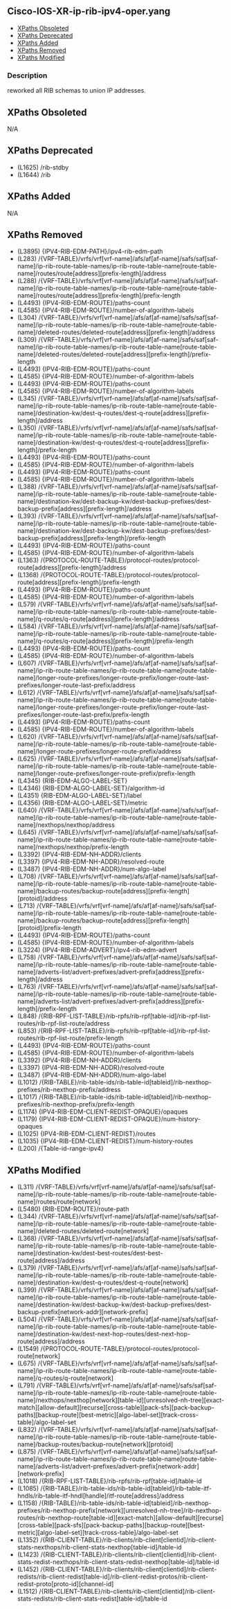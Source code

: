 ## Cisco-IOS-XR-ip-rib-ipv4-oper.yang

- [XPaths Obsoleted](#xpaths-obsoleted)
- [XPaths Deprecated](#xpaths-deprecated)
- [XPaths Added](#xpaths-added)
- [XPaths Removed](#xpaths-removed)
- [XPaths Modified](#xpaths-modified)

### Description

reworked all RIB schemas to union IP addresses.

## XPaths Obsoleted

N/A

## XPaths Deprecated

- (L1625)	/rib-stdby
- (L1644)	/rib

## XPaths Added

N/A

## XPaths Removed

- (L3895)	{IPV4-RIB-EDM-PATH}/ipv4-rib-edm-path
- (L283)	/{VRF-TABLE}/vrfs/vrf[vrf-name]/afs/af[af-name]/safs/saf[saf-name]/ip-rib-route-table-names/ip-rib-route-table-name[route-table-name]/routes/route[address][prefix-length]/address
- (L288)	/{VRF-TABLE}/vrfs/vrf[vrf-name]/afs/af[af-name]/safs/saf[saf-name]/ip-rib-route-table-names/ip-rib-route-table-name[route-table-name]/routes/route[address][prefix-length]/prefix-length
- (L4493)	{IPV4-RIB-EDM-ROUTE}/paths-count
- (L4585)	{IPV4-RIB-EDM-ROUTE}/number-of-algorithm-labels
- (L304)	/{VRF-TABLE}/vrfs/vrf[vrf-name]/afs/af[af-name]/safs/saf[saf-name]/ip-rib-route-table-names/ip-rib-route-table-name[route-table-name]/deleted-routes/deleted-route[address][prefix-length]/address
- (L309)	/{VRF-TABLE}/vrfs/vrf[vrf-name]/afs/af[af-name]/safs/saf[saf-name]/ip-rib-route-table-names/ip-rib-route-table-name[route-table-name]/deleted-routes/deleted-route[address][prefix-length]/prefix-length
- (L4493)	{IPV4-RIB-EDM-ROUTE}/paths-count
- (L4585)	{IPV4-RIB-EDM-ROUTE}/number-of-algorithm-labels
- (L4493)	{IPV4-RIB-EDM-ROUTE}/paths-count
- (L4585)	{IPV4-RIB-EDM-ROUTE}/number-of-algorithm-labels
- (L345)	/{VRF-TABLE}/vrfs/vrf[vrf-name]/afs/af[af-name]/safs/saf[saf-name]/ip-rib-route-table-names/ip-rib-route-table-name[route-table-name]/destination-kw/dest-q-routes/dest-q-route[address][prefix-length]/address
- (L350)	/{VRF-TABLE}/vrfs/vrf[vrf-name]/afs/af[af-name]/safs/saf[saf-name]/ip-rib-route-table-names/ip-rib-route-table-name[route-table-name]/destination-kw/dest-q-routes/dest-q-route[address][prefix-length]/prefix-length
- (L4493)	{IPV4-RIB-EDM-ROUTE}/paths-count
- (L4585)	{IPV4-RIB-EDM-ROUTE}/number-of-algorithm-labels
- (L4493)	{IPV4-RIB-EDM-ROUTE}/paths-count
- (L4585)	{IPV4-RIB-EDM-ROUTE}/number-of-algorithm-labels
- (L388)	/{VRF-TABLE}/vrfs/vrf[vrf-name]/afs/af[af-name]/safs/saf[saf-name]/ip-rib-route-table-names/ip-rib-route-table-name[route-table-name]/destination-kw/dest-backup-kw/dest-backup-prefixes/dest-backup-prefix[address][prefix-length]/address
- (L393)	/{VRF-TABLE}/vrfs/vrf[vrf-name]/afs/af[af-name]/safs/saf[saf-name]/ip-rib-route-table-names/ip-rib-route-table-name[route-table-name]/destination-kw/dest-backup-kw/dest-backup-prefixes/dest-backup-prefix[address][prefix-length]/prefix-length
- (L4493)	{IPV4-RIB-EDM-ROUTE}/paths-count
- (L4585)	{IPV4-RIB-EDM-ROUTE}/number-of-algorithm-labels
- (L1363)	/{PROTOCOL-ROUTE-TABLE}/protocol-routes/protocol-route[address][prefix-length]/address
- (L1368)	/{PROTOCOL-ROUTE-TABLE}/protocol-routes/protocol-route[address][prefix-length]/prefix-length
- (L4493)	{IPV4-RIB-EDM-ROUTE}/paths-count
- (L4585)	{IPV4-RIB-EDM-ROUTE}/number-of-algorithm-labels
- (L579)	/{VRF-TABLE}/vrfs/vrf[vrf-name]/afs/af[af-name]/safs/saf[saf-name]/ip-rib-route-table-names/ip-rib-route-table-name[route-table-name]/q-routes/q-route[address][prefix-length]/address
- (L584)	/{VRF-TABLE}/vrfs/vrf[vrf-name]/afs/af[af-name]/safs/saf[saf-name]/ip-rib-route-table-names/ip-rib-route-table-name[route-table-name]/q-routes/q-route[address][prefix-length]/prefix-length
- (L4493)	{IPV4-RIB-EDM-ROUTE}/paths-count
- (L4585)	{IPV4-RIB-EDM-ROUTE}/number-of-algorithm-labels
- (L607)	/{VRF-TABLE}/vrfs/vrf[vrf-name]/afs/af[af-name]/safs/saf[saf-name]/ip-rib-route-table-names/ip-rib-route-table-name[route-table-name]/longer-route-prefixes/longer-route-prefix/longer-route-last-prefixes/longer-route-last-prefix/address
- (L612)	/{VRF-TABLE}/vrfs/vrf[vrf-name]/afs/af[af-name]/safs/saf[saf-name]/ip-rib-route-table-names/ip-rib-route-table-name[route-table-name]/longer-route-prefixes/longer-route-prefix/longer-route-last-prefixes/longer-route-last-prefix/prefix-length
- (L4493)	{IPV4-RIB-EDM-ROUTE}/paths-count
- (L4585)	{IPV4-RIB-EDM-ROUTE}/number-of-algorithm-labels
- (L620)	/{VRF-TABLE}/vrfs/vrf[vrf-name]/afs/af[af-name]/safs/saf[saf-name]/ip-rib-route-table-names/ip-rib-route-table-name[route-table-name]/longer-route-prefixes/longer-route-prefix/address
- (L625)	/{VRF-TABLE}/vrfs/vrf[vrf-name]/afs/af[af-name]/safs/saf[saf-name]/ip-rib-route-table-names/ip-rib-route-table-name[route-table-name]/longer-route-prefixes/longer-route-prefix/prefix-length
- (L4345)	{RIB-EDM-ALGO-LABEL-SET}
- (L4346)	{RIB-EDM-ALGO-LABEL-SET}/algorithm-id
- (L4351)	{RIB-EDM-ALGO-LABEL-SET}/label
- (L4356)	{RIB-EDM-ALGO-LABEL-SET}/metric
- (L640)	/{VRF-TABLE}/vrfs/vrf[vrf-name]/afs/af[af-name]/safs/saf[saf-name]/ip-rib-route-table-names/ip-rib-route-table-name[route-table-name]/nexthops/nexthop/address
- (L645)	/{VRF-TABLE}/vrfs/vrf[vrf-name]/afs/af[af-name]/safs/saf[saf-name]/ip-rib-route-table-names/ip-rib-route-table-name[route-table-name]/nexthops/nexthop/prefix-length
- (L3392)	{IPV4-RIB-EDM-NH-ADDR}/clients
- (L3397)	{IPV4-RIB-EDM-NH-ADDR}/resolved-route
- (L3487)	{IPV4-RIB-EDM-NH-ADDR}/num-algo-label
- (L708)	/{VRF-TABLE}/vrfs/vrf[vrf-name]/afs/af[af-name]/safs/saf[saf-name]/ip-rib-route-table-names/ip-rib-route-table-name[route-table-name]/backup-routes/backup-route[address][prefix-length][protoid]/address
- (L713)	/{VRF-TABLE}/vrfs/vrf[vrf-name]/afs/af[af-name]/safs/saf[saf-name]/ip-rib-route-table-names/ip-rib-route-table-name[route-table-name]/backup-routes/backup-route[address][prefix-length][protoid]/prefix-length
- (L4493)	{IPV4-RIB-EDM-ROUTE}/paths-count
- (L4585)	{IPV4-RIB-EDM-ROUTE}/number-of-algorithm-labels
- (L3224)	{IPV4-RIB-EDM-ADVERT}/ipv4-rib-edm-advert
- (L758)	/{VRF-TABLE}/vrfs/vrf[vrf-name]/afs/af[af-name]/safs/saf[saf-name]/ip-rib-route-table-names/ip-rib-route-table-name[route-table-name]/adverts-list/advert-prefixes/advert-prefix[address][prefix-length]/address
- (L763)	/{VRF-TABLE}/vrfs/vrf[vrf-name]/afs/af[af-name]/safs/saf[saf-name]/ip-rib-route-table-names/ip-rib-route-table-name[route-table-name]/adverts-list/advert-prefixes/advert-prefix[address][prefix-length]/prefix-length
- (L848)	/{RIB-RPF-LIST-TABLE}/rib-rpfs/rib-rpf[table-id]/rib-rpf-list-routes/rib-rpf-list-route/address
- (L853)	/{RIB-RPF-LIST-TABLE}/rib-rpfs/rib-rpf[table-id]/rib-rpf-list-routes/rib-rpf-list-route/prefix-length
- (L4493)	{IPV4-RIB-EDM-ROUTE}/paths-count
- (L4585)	{IPV4-RIB-EDM-ROUTE}/number-of-algorithm-labels
- (L3392)	{IPV4-RIB-EDM-NH-ADDR}/clients
- (L3397)	{IPV4-RIB-EDM-NH-ADDR}/resolved-route
- (L3487)	{IPV4-RIB-EDM-NH-ADDR}/num-algo-label
- (L1012)	/{RIB-TABLE}/rib-table-ids/rib-table-id[tableid]/rib-nexthop-prefixes/rib-nexthop-prefix/address
- (L1017)	/{RIB-TABLE}/rib-table-ids/rib-table-id[tableid]/rib-nexthop-prefixes/rib-nexthop-prefix/prefix-length
- (L1174)	{IPV4-RIB-EDM-CLIENT-REDIST-OPAQUE}/opaques
- (L1179)	{IPV4-RIB-EDM-CLIENT-REDIST-OPAQUE}/num-history-opaques
- (L1025)	{IPV4-RIB-EDM-CLIENT-REDIST}/routes
- (L1035)	{IPV4-RIB-EDM-CLIENT-REDIST}/num-history-routes
- (L200)	/{Table-id-range-ipv4}

## XPaths Modified

- (L311)	/{VRF-TABLE}/vrfs/vrf[vrf-name]/afs/af[af-name]/safs/saf[saf-name]/ip-rib-route-table-names/ip-rib-route-table-name[route-table-name]/routes/route[network]
- (L5480)	{RIB-EDM-ROUTE}/route-path
- (L344)	/{VRF-TABLE}/vrfs/vrf[vrf-name]/afs/af[af-name]/safs/saf[saf-name]/ip-rib-route-table-names/ip-rib-route-table-name[route-table-name]/deleted-routes/deleted-route[network]
- (L368)	/{VRF-TABLE}/vrfs/vrf[vrf-name]/afs/af[af-name]/safs/saf[saf-name]/ip-rib-route-table-names/ip-rib-route-table-name[route-table-name]/destination-kw/dest-best-routes/dest-best-route[address]/address
- (L379)	/{VRF-TABLE}/vrfs/vrf[vrf-name]/afs/af[af-name]/safs/saf[saf-name]/ip-rib-route-table-names/ip-rib-route-table-name[route-table-name]/destination-kw/dest-q-routes/dest-q-route[network]
- (L399)	/{VRF-TABLE}/vrfs/vrf[vrf-name]/afs/af[af-name]/safs/saf[saf-name]/ip-rib-route-table-names/ip-rib-route-table-name[route-table-name]/destination-kw/dest-backup-kw/dest-backup-prefixes/dest-backup-prefix[network-addr][network-prefix]
- (L504)	/{VRF-TABLE}/vrfs/vrf[vrf-name]/afs/af[af-name]/safs/saf[saf-name]/ip-rib-route-table-names/ip-rib-route-table-name[route-table-name]/destination-kw/dest-next-hop-routes/dest-next-hop-route[address]/address
- (L1549)	/{PROTOCOL-ROUTE-TABLE}/protocol-routes/protocol-route[network]
- (L675)	/{VRF-TABLE}/vrfs/vrf[vrf-name]/afs/af[af-name]/safs/saf[saf-name]/ip-rib-route-table-names/ip-rib-route-table-name[route-table-name]/q-routes/q-route[network]
- (L791)	/{VRF-TABLE}/vrfs/vrf[vrf-name]/afs/af[af-name]/safs/saf[saf-name]/ip-rib-route-table-names/ip-rib-route-table-name[route-table-name]/nexthops/nexthop[network][table-id][unresolved-nh-tree][exact-match][allow-default][recurse][cross-table][pack-sfs][pack-backup-paths][backup-route][best-metric][algo-label-set][track-cross-table]/algo-label-set
- (L832)	/{VRF-TABLE}/vrfs/vrf[vrf-name]/afs/af[af-name]/safs/saf[saf-name]/ip-rib-route-table-names/ip-rib-route-table-name[route-table-name]/backup-routes/backup-route[network][protoid]
- (L875)	/{VRF-TABLE}/vrfs/vrf[vrf-name]/afs/af[af-name]/safs/saf[saf-name]/ip-rib-route-table-names/ip-rib-route-table-name[route-table-name]/adverts-list/advert-prefixes/advert-prefix[network-addr][network-prefix]
- (L1018)	/{RIB-RPF-LIST-TABLE}/rib-rpfs/rib-rpf[table-id]/table-id
- (L1085)	/{RIB-TABLE}/rib-table-ids/rib-table-id[tableid]/rib-table-itf-hndls/rib-table-itf-hndl[handle]/itf-route[address]/address
- (L1158)	/{RIB-TABLE}/rib-table-ids/rib-table-id[tableid]/rib-nexthop-prefixes/rib-nexthop-prefix[network][unresolved-nh-tree]/rib-nexthop-routes/rib-nexthop-route[table-id][exact-match][allow-default][recurse][cross-table][pack-sfs][pack-backup-paths][backup-route][best-metric][algo-label-set][track-cross-table]/algo-label-set
- (L1352)	/{RIB-CLIENT-TABLE}/rib-clients/rib-client[clientid]/rib-client-stats-nexthops/rib-client-stats-nexthop[table-id]/table-id
- (L1423)	/{RIB-CLIENT-TABLE}/rib-clients/rib-client[clientid]/rib-client-stats-redist-nexthops/rib-client-stats-redist-nexthop[table-id]/table-id
- (L1452)	/{RIB-CLIENT-TABLE}/rib-clients/rib-client[clientid]/rib-client-redists/rib-client-redist[table-id]/rib-client-redist-protos/rib-client-redist-proto[proto-id][channel-id]
- (L1512)	/{RIB-CLIENT-TABLE}/rib-clients/rib-client[clientid]/rib-client-stats-redists/rib-client-stats-redist[table-id]/table-id

